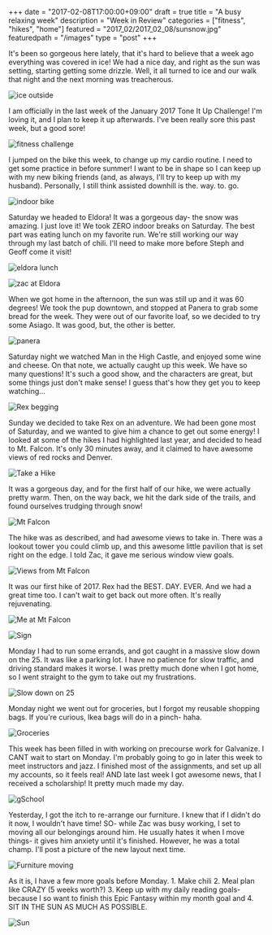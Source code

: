 +++
date = "2017-02-08T17:00:00+09:00"
draft = true
title = "A busy relaxing week"
description = "Week in Review"
categories = ["fitness", "hikes", "home"]
featured = "2017_02/2017_02_08/sunsnow.jpg"
featuredpath = "/images"
type = "post"
+++

It's been so gorgeous here lately, that it's hard to believe that a week ago everything was covered in ice! We had a nice day, and right as the sun was setting, starting getting some drizzle. Well, it all turned to ice and our walk that night and the next morning was treacherous.

![ice outside](/images/2017_02/2017_02_08/cold.jpg)

I am officially in the last week of the January 2017 Tone It Up Challenge! I'm loving it, and I plan to keep it up afterwards. I've been really sore this past week, but a good sore!

![fitness challenge](/images/2017_02/2017_02_08/tiu.jpg)

I jumped on the bike this week, to change up my cardio routine. I need to get some practice in before summer! I want to be in shape so I can keep up with my new biking friends (and, as always, I'll try to keep up with my husband). Personally, I still think assisted downhill is the. way. to. go.

![indoor bike](/images/2017_02/2017_02_08/bike.jpg)

Saturday we headed to Eldora! It was a gorgeous day- the snow was amazing. I just love it! We took ZERO indoor breaks on Saturday. The best part was eating lunch on my favorite run. We're still working our way through my last batch of chili. I'll need to make more before Steph and Geoff come it visit!

![eldora lunch](/images/2017_02/2017_02_08/eldoracol.jpg)

![zac at Eldora](/images/2017_02/2017_02_08/eldoraz.jpg)

When we got home in the afternoon, the sun was still up and it was 60 degrees! We took the pup downtown, and stopped at Panera to grab some bread for the week. They were out of our favorite loaf, so we decided to try some Asiago. It was good, but, the other is better.

![panera](/images/2017_02/2017_02_08/panera.jpg)

Saturday night we watched Man in the High Castle, and enjoyed some wine and cheese. On that note, we actually caught up this week. We have so many questions! It's such a good show, and the characters are great, but some things just don't make sense! I guess that's how they get you to keep watching...

![Rex begging](/images/2017_02/2017_02_08/cheese.jpg)

Sunday we decided to take Rex on an adventure. We had been gone most of Saturday, and we wanted to give him a chance to get out some energy! I looked at some of the hikes I had highlighted last year, and decided to head to Mt. Falcon. It's only 30 minutes away, and it claimed to have awesome views of red rocks and Denver.

![Take a Hike](/images/2017_02/2017_02_08/mtfalconz2.jpg)

It was a gorgeous day, and for the first half of our hike, we were actually pretty warm. Then, on the way back, we hit the dark side of the trails, and found ourselves trudging through snow!

![Mt Falcon](/images/2017_02/2017_02_08/sunsnow.jpg)

The hike was as described, and had awesome views to take in. There was a lookout tower you could climb up, and this awesome little pavilion that is set right on the edge. I told Zac, it gave me serious window view goals.

![Views from Mt Falcon](/images/2017_02/2017_02_08/falconviews.jpg)

It was our first hike of 2017. Rex had the BEST. DAY. EVER. And we had a great time too. I can't wait to get back out more often. It's really rejuvenating.

![Me at Mt Falcon](/images/2017_02/2017_02_08/mtfalconm.jpg)

![Sign](/images/2017_02/2017_02_08/mtfalconz.jpg)

Monday I had to run some errands, and got caught in a massive slow down on the 25. It was like a parking lot. I have no patience for slow traffic, and driving standard makes it worse. I was pretty much done when I got home, so I went straight to the gym to take out my frustrations.

![Slow down on 25](/images/2017_02/2017_02_08/parkinglot.jpg)

Monday night we went out for groceries, but I forgot my reusable shopping bags. If you're curious, Ikea bags will do in a pinch- haha.

![Groceries](/images/2017_02/2017_02_08/ikea.jpg)

This week has been filled in with working on precourse work for Galvanize. I CANT wait to start on Monday. I'm probably going to go in later this week to meet instructors and jazz. I finished most of the assignments, and set up all my accounts, so it feels real!  AND late last week I got awesome news, that I received a scholarship! It pretty much made my day.

![gSchool](/images/2017_02/2017_02_08/gschool.jpg)

Yesterday, I got the itch to re-arrange our furniture. I knew that if I didn't do it now, I wouldn't have time! SO- while Zac was busy working, I set to moving all our belongings around him. He usually hates it when I move things- it gives him anxiety until it's finished. However, he was a total champ. I'll post a picture of the new layout next time.

![Furniture moving](/images/2017_02/2017_02_08/move.jpg)

As it is, I have a few more goals before Monday. 1. Make chili 2. Meal plan like CRAZY (5 weeks worth?) 3. Keep up with my daily reading goals- because I so want to finish this Epic Fantasy within my month goal and 4. SIT IN THE SUN AS MUCH AS POSSIBLE.

![Sun](/images/2017_02/2017_02_08/sunshine.jpg)
